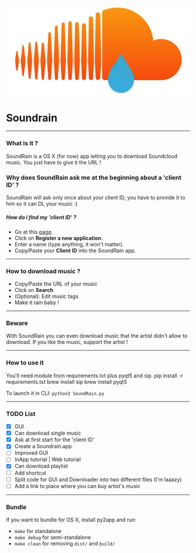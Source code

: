 ![SoundRain Logo](resources/soundrainlogo.jpg)


# Soundrain
---

### What is it ?

SoundRain is a OS X (for now) app letting you to download Soundcloud music.
You just have to give it the URL !

### Why does SoundRain ask me at the beginning about a 'client ID' ?

SoundRain will ask only once about your client ID, you have to provide it to him
so it can DL your music :)

##### How do i find my 'client ID' ?

* Go at this [page](http://soundcloud.com/you/apps).
* Click on **Register a new application**.
* Enter a name (type anything, it won't matter).
* Copy/Paste your **Client ID** into the SoundRain app.

---

### How to download music ?

* Copy/Paste the URL of your music
* Click on **Search**
* (Optional): Edit music tags
* Make it rain baby !

---

### Beware

With SoundRain you can even download music that the artist didn't allow to download.
If you like the music, support the artist !

---

### How to use it

You'll need module from requirements.txt plus pyqt5 and sip.
    pip install -r requirements.txt
    brew install sip
    brew install pyqt5

To launch it in CLI:
`python3 SoundRain.py`

---

### TODO List

- [X] GUI
- [X] Can download single music
- [X] Ask at first start for the 'client ID'
- [X] Create a Soundrain.app
- [ ] Improved GUI
- [ ] InApp tutorial | Web tutorial
- [X] Can download playlist
- [ ] Add shortcut
- [ ] Split code for GUI and Downloader into two different files (I'm laaazy)
- [ ] Add a link to place where you can buy artist's music

---

### Bundle

If you want to bundle for OS X, install py2app and run:

* `make` for standalone
* `make debug` for semi-standalone
* `make clean` for removing `dist/` and `build/`
